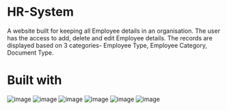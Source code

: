 # HR-System
A website built for keeping all Employee details in an organisation. The user has the access to add, delete and edit Employee details. 
The records are displayed based on 3 categories- Employee Type, Employee Category, Document Type.
# Built with 
![image](https://user-images.githubusercontent.com/108291615/179401963-d7f359ab-a09b-4a03-a480-88eb006c43fa.png)
![image](https://user-images.githubusercontent.com/108291615/179402018-365cbfbf-9d95-4663-b1d1-615990355511.png)
![image](https://user-images.githubusercontent.com/108291615/179402078-c9cc825f-0a46-42eb-887c-f817ad6f8264.png)
![image](https://user-images.githubusercontent.com/108291615/179402094-b86a9349-cee8-4bf1-b6cd-a84341ecc4bb.png)
![image](https://user-images.githubusercontent.com/108291615/179402148-870f3be3-2985-454c-8b89-2ad294529e49.png)
![image](https://user-images.githubusercontent.com/108291615/179402169-8680faed-c0ec-4712-848b-4c01e7f807b5.png)

